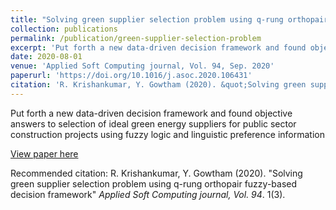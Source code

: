 ```yaml
---
title: "Solving green supplier selection problem using q-rung orthopair fuzzy-based decision framework"
collection: publications
permalink: /publication/green-supplier-selection-problem
excerpt: 'Put forth a new data-driven decision framework and found objective answers to selection of ideal green energy suppliers for public sector construction projects using fuzzy logic and linguistic preference information'
date: 2020-08-01
venue: 'Applied Soft Computing journal, Vol. 94, Sep. 2020'
paperurl: 'https://doi.org/10.1016/j.asoc.2020.106431'
citation: 'R. Krishankumar, Y. Gowtham (2020). &quot;Solving green supplier selection problem using q-rung orthopair fuzzy-based decision framework&quot; <i>Applied Soft Computing journal, Vol. 94</i>. 1(3).'
---
```

Put forth a new data-driven decision framework and found objective answers to selection of ideal green energy suppliers for public sector construction projects using fuzzy logic and linguistic preference information

[View paper here](https://doi.org/10.1016/j.asoc.2020.106431)

Recommended citation: R. Krishankumar, Y. Gowtham (2020). "Solving green supplier selection problem using q-rung orthopair fuzzy-based decision framework" <i>Applied Soft Computing journal, Vol. 94</i>. 1(3).